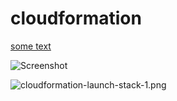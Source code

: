 # cloudformation

<a href="https://console.aws.amazon.com/cloudformation/home?region=us-east-1#/stacks/new?stackName=training&templateURL=https://raw.githubusercontent.com/shantanuo/cloudformation/master/updated/linux_training.tpl.txt">
some text
</a>

![Screenshot](screenshot.png)


![cloudformation-launch-stack-1.png](https://postimg.cc/mc0JfhCt)
